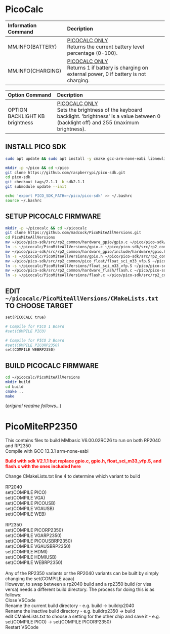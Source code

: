 # PicoCalc

Information Command | Decription
:--- | :---
MM.INFO(BATTERY) | <ins>PICOCALC ONLY</ins> <br/> Returns the current battery level percentage (0-100).
MM.INFO(CHARGING) | <ins>PICOCALC ONLY</ins> <br/> Returns 1 if battery is charging on external power, 0 if battery is not charging.

Option Command | Decription
:--- | :---
OPTION BACKLIGHT KB brightness | <ins>PICOCALC ONLY</ins> <br/> Sets the brightness of the keyboard backlight. 'brightness' is a value between 0 (backlight off) and 255 (maximum brightness).


INSTALL PICO SDK
----------------
```bash
sudo apt update && sudo apt install -y cmake gcc-arm-none-eabi libnewlib-arm-none-eabi build-essential git

mkdir -p ~/pico && cd ~/pico
git clone https://github.com/raspberrypi/pico-sdk.git
cd pico-sdk
git checkout tags/2.1.1 -b sdk2.1.1
git submodule update --init

echo 'export PICO_SDK_PATH=~/pico/pico-sdk' >> ~/.bashrc
source ~/.bashrc
```

SETUP PICOCALC FIRMWARE
-----------------------
```bash
mkdir -p ~/picocalc && cd ~/picocalc
git clone https://github.com/madcock/PicoMiteAllVersions.git
cd PicoMiteAllVersions
mv ~/pico/pico-sdk/src/rp2_common/hardware_gpio/gpio.c ~/pico/pico-sdk/src/rp2_common/hardware_gpio/gpio.bak
ln -s ~/picocalc/PicoMiteAllVersions/gpio.c ~/pico/pico-sdk/src/rp2_common/hardware_gpio/gpio.c
mv ~/pico/pico-sdk/src/rp2_common/hardware_gpio/include/hardware/gpio.h ~/pico/pico-sdk/src/rp2_common/hardware_gpio/include/hardware/gpio.bak
ln -s ~/picocalc/PicoMiteAllVersions/gpio.h ~/pico/pico-sdk/src/rp2_common/hardware_gpio/include/hardware/gpio.h
mv ~/pico/pico-sdk/src/rp2_common/pico_float/float_sci_m33_vfp.S ~/pico/pico-sdk/src/rp2_common/pico_float/float_sci_m33_vfp.bak
ln -s ~/picocalc/PicoMiteAllVersions/float_sci_m33_vfp.S ~/pico/pico-sdk/src/rp2_common/pico_float/float_sci_m33_vfp.S
mv ~/pico/pico-sdk/src/rp2_common/hardware_flash/flash.c ~/pico/pico-sdk/src/rp2_common/hardware_flash/flash.bak
ln -s ~/picocalc/PicoMiteAllVersions/flash.c ~/pico/pico-sdk/src/rp2_common/hardware_flash/flash.c

```
EDIT ``~/picocalc/PicoMiteAllVersions/CMakeLists.txt`` TO CHOOSE TARGET
-----------------------------------------------------------------------
```makefile
set(PICOCALC true)

# Compile for PICO 1 Board
#set(COMPILE PICO)

# Compile for PICO 2 Board
#set(COMPILE PICORP2350)
set(COMPILE WEBRP2350)
```

BUILD PICOCALC FIRMWARE
-----------------------
```bash
cd ~/picocalc/PicoMiteAllVersions
mkdir build
cd build
cmake ..
make
```

(_original readme follows..._)

# PicoMiteRP2350
This contains files to build MMbasic V6.00.02RC26 to run on both RP2040 and RP2350<br>
Compile with GCC 13.3.1 arm-none-eabi<br>

<b style="color:red;"> Build with sdk V2.1.1 but replace gpio.c, gpio.h, float_sci_m33_vfp.S, and flash.c with the ones included here<br></b>

Change CMakeLists.txt line 4 to determine which variant to build<br>
<br>
RP2040<br>
set(COMPILE PICO)<br>
set(COMPILE VGA)<br>
set(COMPILE PICOUSB)<br>
set(COMPILE VGAUSB)<br>
set(COMPILE WEB)<br>
<br>
RP2350<br>
set(COMPILE PICORP2350)<br>
set(COMPILE VGARP2350)<br>
set(COMPILE PICOUSBRP2350)<br>
set(COMPILE VGAUSBRP2350)<br>
set(COMPILE HDMI)<br>
set(COMPILE HDMIUSB)<br>
set(COMPILE WEBRP2350)<br>
<br>
Any of the RP2350 variants or the RP2040 variants can be built by simply changing the set(COMPILE aaaa)<br>
However, to swap between a rp2040 build and a rp2350 build (or visa versa) needs a different build directory.
The process for doing this is as follows:<br>
Close VSCode<br>
Rename the current build directory - e.g. build -> buildrp2040<br>
Rename the inactive build directory - e.g. buildrp2350 -> build<br>
edit CMakeLists.txt to choose a setting for the other chip and save it - e.g.  set(COMPILE PICO) -> set(COMPILE PICORP2350)<br>
Restart VSCode<br>

